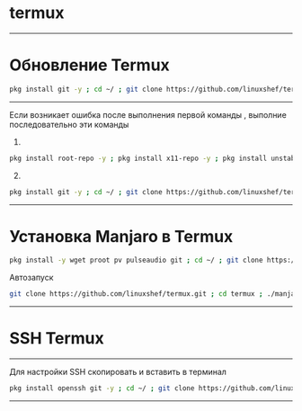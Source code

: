 # termux
-----------------

# Обновление Termux
```bash
pkg install git -y ; cd ~/ ; git clone https://github.com/linuxshef/termux.git ; cd termux ; ./update
```
--------------

Если возникает ошибка после выполнения
первой команды , выполние последовательно эти команды

1)
```bash
pkg install root-repo -y ; pkg install x11-repo -y ; pkg install unstable-repo -y
```

2)
```bash
pkg install git -y ; cd ~/ ; git clone https://github.com/linuxshef/termux.git ; cd termux ; ./update
```
--------------
# Установка Manjaro в Termux

```bash
pkg install -y wget proot pv pulseaudio git ; cd ~/ ; git clone https://github.com/linuxshef/termux.git ; cd termux ; ./manjaro_run
```

Автозапуск

```bash
git clone https://github.com/linuxshef/termux.git ; cd termux ; ./manjaro_up
```
---------------------

# SSH Termux

--------------

Для настройки SSH скопировать и вставить в терминал

```bash
pkg install openssh git -y ; cd ~/ ; git clone https://github.com/linuxshef/termux.git ; ./termuxssh
```
--------------
